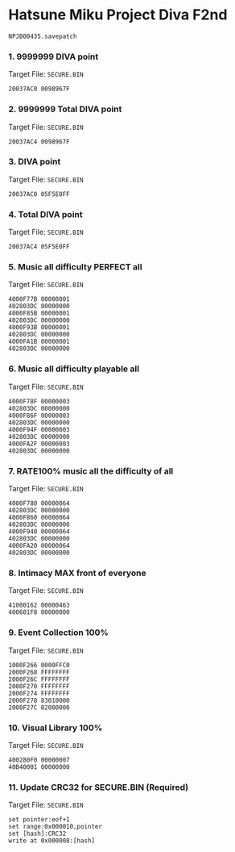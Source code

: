 #  Hatsune Miku Project Diva F2nd 

`NPJB00435.savepatch`

### 1. 9999999 DIVA point

Target File: `SECURE.BIN`

```
20037AC0 0098967F
```

### 2. 9999999 Total DIVA point

Target File: `SECURE.BIN`

```
20037AC4 0098967F
```

### 3. DIVA point

Target File: `SECURE.BIN`

```
20037AC0 05F5E0FF
```

### 4. Total DIVA point

Target File: `SECURE.BIN`

```
20037AC4 05F5E0FF
```

### 5. Music all difficulty PERFECT all

Target File: `SECURE.BIN`

```
4000F77B 00000001
402803DC 00000000
4000F85B 00000001
402803DC 00000000
4000F93B 00000001
402803DC 00000000
4000FA1B 00000001
402803DC 00000000
```

### 6. Music all difficulty playable all

Target File: `SECURE.BIN`

```
4000F78F 00000003
402803DC 00000000
4000F86F 00000003
402803DC 00000000
4000F94F 00000003
402803DC 00000000
4000FA2F 00000003
402803DC 00000000
```

### 7. RATE100% music all the difficulty of all

Target File: `SECURE.BIN`

```
4000F780 00000064
402803DC 00000000
4000F860 00000064
402803DC 00000000
4000F940 00000064
402803DC 00000000
4000FA20 00000064
402803DC 00000000
```

### 8. Intimacy MAX front of everyone

Target File: `SECURE.BIN`

```
41000162 00000463
400601F8 00000000
```

### 9. Event Collection 100%

Target File: `SECURE.BIN`

```
1000F266 0000FFC0
2000F268 FFFFFFFF
2000F26C FFFFFFFF
2000F270 FFFFFFFF
2000F274 FFFFFFFF
2000F278 83010000
2000F27C 02000000
```

### 10. Visual Library 100%

Target File: `SECURE.BIN`

```
400280F0 00000007
40B40001 00000000
```

### 11. Update CRC32 for SECURE.BIN (Required)

Target File: `SECURE.BIN`

```
set pointer:eof+1
set range:0x000010,pointer
set [hash]:CRC32
write at 0x000008:[hash]
```

